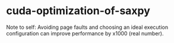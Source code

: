 # cuda-optimization-of-saxpy
Note to self: Avoiding page faults and choosing an ideal execution configuration can improve performance by x1000 (real number).
